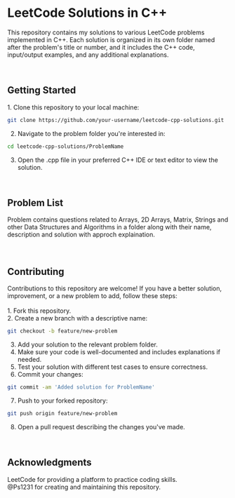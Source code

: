 # LeetCode Solutions in C++
This repository contains my solutions to various LeetCode problems implemented in C++. Each solution is organized in its own folder named after the problem's title or number, and it includes the C++ code, input/output examples, and any additional explanations.

<br/>
<h2>Getting Started</h2>
1. Clone this repository to your local machine:

```bash
git clone https://github.com/your-username/leetcode-cpp-solutions.git
```


2. Navigate to the problem folder you're interested in:
```bash
cd leetcode-cpp-solutions/ProblemName
```

3. Open the .cpp file in your preferred C++ IDE or text editor to view the solution.

<br/>
<h2>Problem List</h2>
Problem contains questions related to Arrays, 2D Arrays, Matrix, Strings and other Data Structures and Algorithms in a folder along with their name, description and solution with approch explaination.
<br/>
<br/>
<br/>
<h2>Contributing</h2>
Contributions to this repository are welcome! If you have a better solution, improvement, or a new problem to add, follow these steps:
<br/>
<br/>
1. Fork this repository.
<br/>
2. Create a new branch with a descriptive name:

```bash
git checkout -b feature/new-problem
```
3. Add your solution to the relevant problem folder.
4. Make sure your code is well-documented and includes explanations if needed.
5. Test your solution with different test cases to ensure correctness.
6. Commit your changes:
```bash
git commit -am 'Added solution for ProblemName'
```

7. Push to your forked repository:
```bash
git push origin feature/new-problem
```

8. Open a pull request describing the changes you've made.

<br/>
<h2>Acknowledgments</h2>
LeetCode for providing a platform to practice coding skills.
<br/>
@Ps1231 for creating and maintaining this repository.

